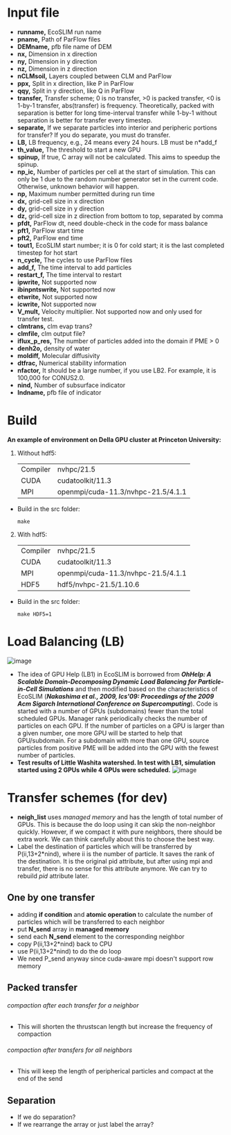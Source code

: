 # Input file 
* **runname,** EcoSLIM run name
* **pname,** Path of ParFlow files
* **DEMname,** pfb file name of DEM
* **nx,** Dimension in x direction
* **ny,** Dimension in y direction
* **nz,** Dimension in z direction
* **nCLMsoil,** Layers coupled between CLM and ParFlow
* **ppx,** Split in x direction, like P in ParFlow
* **qqy,** Split in y direction, like Q in ParFlow
* **transfer,** Transfer scheme; 0 is no transfer, >0 is packed transfer, <0 is 1-by-1 transfer, abs(transfer) is frequency. Theoretically, packed with separation is better for long time-interval transfer while 1-by-1 without separation is better for transfer every timestep.
* **separate,** If we separate particles into interior and peripheric portions for transfer? If you do separate, you must do transfer.
* **LB,** LB frequency, e.g., 24 means every 24 hours. LB must be n\*add_f
* **th_value,** The threshold to start a new GPU
* **spinup,** If true, C array will not be calculated. This aims to speedup the spinup.
* **np_ic,** Number of particles per cell at the start of simulation. This can only be 1 due to the random number generator set in the current code. Otherwise, unknown behavior will happen.
* **np,** Maximum number permitted during run time 
* **dx,** grid-cell size in x direction
* **dy,** grid-cell size in y direction
* **dz,** grid-cell size in z direction from bottom to top, separated by comma
* **pfdt,** ParFlow dt, need double-check in the code for mass balance
* **pft1,** ParFlow start time
* **pft2,** ParFlow end time
* **tout1,** EcoSLIM start number; it is 0 for cold start; it is the last completed timestep for hot start
* **n_cycle,** The cycles to use ParFlow files
* **add_f,** The time interval to add particles
* **restart_f,** The time interval to restart
* **ipwrite,** Not supported now
* **ibinpntswrite,** Not supported now
* **etwrite,** Not supported now
* **icwrite,** Not supported now
* **V_mult,** Velocity multiplier. Not supported now and only used for transfer test.
* **clmtrans,** clm evap trans?
* **clmfile,** clm output file?
* **iflux_p_res,** The number of particles added into the domain if PME > 0
* **denh2o,** density of water
* **moldiff,** Molecular diffusivity
* **dtfrac,** Numerical stability information
* **nfactor,** It should be a large number, if you use LB2. For example, it is 100,000 for CONUS2.0.
* **nind,** Number of subsurface indicator
* **Indname,** pfb file of indicator
# Build 
**An example of environment on Della GPU cluster at Princeton University:**  
1. Without hdf5:  
    <table>  
      <tr>
        <td>Compiler</td>
        <td>nvhpc/21.5</td>
      </tr> 
      <tr>
        <td>CUDA</td>
        <td>cudatoolkit/11.3</td>
      </tr> 
      <tr>
        <td>MPI</td>
        <td>openmpi/cuda-11.3/nvhpc-21.5/4.1.1</td>  
      </tr>  
    </table>  

* Build in the src folder:  
  ```
  make
  ```
2. With hdf5:  
    <table>  
      <tr>  
        <td>Compiler</td>
        <td>nvhpc/21.5</td>
      </tr>
      <tr>
        <td>CUDA</td>
        <td>cudatoolkit/11.3</td>
      </tr>
      <tr>
        <td>MPI</td>
        <td>openmpi/cuda-11.3/nvhpc-21.5/4.1.1</td>
      </tr>
      <tr>
        <td>HDF5</td>
        <td>hdf5/nvhpc-21.5/1.10.6</td>
      </tr>  
    </table>   

* Build in the src folder:  
  ```
  make HDF5=1 
  ```
# Load Balancing (LB)
![image](https://github.com/aureliayang/EcoSLIM_CONUS/blob/main/imgs/3LB.png)
* The idea of GPU Help (LB1) in EcoSLIM is borrowed from ***OhHelp: A Scalable Domain-Decomposing Dynamic Load Balancing for Particle-in-Cell Simulations*** and then modified based on the characteristics of EcoSLIM (***Nakashima et al., 2009, Ics'09: Proceedings of the 2009 Acm Sigarch International Conference on Supercomputing***). Code is started with a number of GPUs (subdomains) fewer than the total scheduled GPUs. Manager rank periodically checks the number of particles on each GPU. If the number of particles on a GPU is larger than a given number, one more GPU will be started to help that GPU/subdomain. For a subdomain with more than one GPU, source particles from positive PME will be added into the GPU with the fewest number of particles.  
* **Test results of Little Washita watershed. In test with LB1, simulation started using 2 GPUs while 4 GPUs were scheduled.**
![image](https://github.com/aureliayang/EcoSLIM_CONUS/blob/main/imgs/LBs.png)    
# Transfer schemes (for dev)
* **neigh_list** uses *managed memory* and has the length of total number of GPUs. This is because the do loop using it can skip the non-neighbor quickly. However, if we compact it with pure neighbors, there should be extra work. We can think carefully about this to choose the best way.  
* Label the destination of particles which will be transferred by P(ii,13+2\*nind), where ii is the number of particle. It saves the rank of the destination. It is the original pid attribute, but after using mpi and transfer, there is no sense for this attribute anymore. We can try to rebuild *pid* attribute later.  
## One by one transfer
* adding **if condition** and **atomic operation** to calculate the number of particles which will be transferred to each neighbor
* put **N_send** array in **managed memory**
* send each **N_send** element to the corresponding neighbor 
* copy P(ii,13+2\*nind) back to CPU 
* use P(ii,13+2\*nind) to do the do loop
* We need P_send anyway since cuda-aware mpi doesn't support row memory
## Packed transfer
###### compaction after each transfer for a neighbor
* This will shorten the thrustscan length but increase the frequency of compaction
###### compaction after transfers for all neighbors
* This will keep the length of peripherical particles and compact at the end of the send
## Separation
* If we do separation?
* If we rearrange the array or just label the array?  




